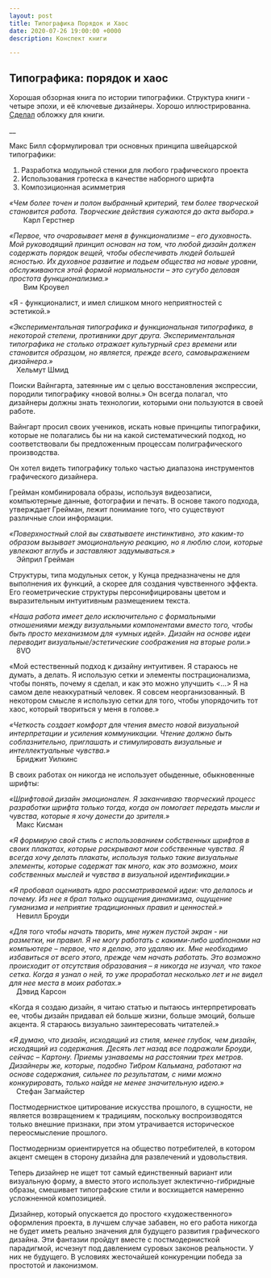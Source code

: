 ```yaml
---
layout: post
title: Типографика Порядок и Хаос
date: 2020-07-26 19:00:00 +0000
description: Конспект книги

---
```

## Типографика: порядок и хаос

Хорошая обзорная книга по истории типографики. Структура книги - четыре эпохи, и её ключевые дизайнеры. Хорошо иллюстрированна.  
[Сделал](https://geravolobuev.ru/projects/2020-07-15-typo-book-cover) обложку для книги. 

__

Макс Билл сформулировал три основных принципа швейцарской типографики:

1. Разработка модульной стенки для любого графического проекта
2. Использования гротеска в качестве наборного шрифта
3. Композиционная асимметрия

_«Чем более точен и полон выбранный критерий, тем более творческой становится работа. Творческие действия сужаются до акта выбора.»_  
   Карл Герстнер

_«Первое, что очаровывает меня в функционализме – его духовность. Мой руководящий принцип основан на том, что любой дизайн должен содержать порядок вещей, чтобы обеспечивать людей большей ясностью. Их духовное развитие и подьем общества на новые уровни, обслуживаются этой формой нормальности – это сугубо деловая простота функционализма.»_  
   Вим Кроувел

«Я - функционалист, и имел слишком много неприятностей с эстетикой.»

_«Экспериментальная типографика и функциональная типографика, в некоторой степени, противники друг друга. Экспериментальная типографика не столько отражает культурный срез времени или становится образцом, но является, прежде всего, самовыражением дизайнера.»_  
   Хельмут Шмид

  
Поиски Вайнгарта, затеянные им с целью восстановления экспрессии, породили типографику «новой волны.» Он всегда полагал, что дизайнеры должны знать технологии, которыми они пользуются в своей работе.

Вайнгарт просил своих учеников, искать новые принципы типографики, которые не полагались бы ни на какой систематический подход, но соответствовали бы предложенным процессам полиграфического производства.

Он хотел видеть типографику только частью диапазона инструментов графического дизайнера.

Грейман комбинировала образы, используя видеозаписи, компьютерные данные, фотографии и печать. В основе такого подхода, утверждает Грейман, лежит понимание того, что существуют различные слои информации.

_«Поверхностный слой вы схватываете инстинктивно, это каким-то образом вызывает эмоциональную реакцию, но я люблю слои, которые увлекают вглубь и заставляют задумываться.»_  
   Эйприл Грейман

Структуры, типа модульных сеток, у Кунца предназначены не для выполнения их функций, а скорее для создания чувственного эффекта. Его геометрические структуры персонифицированы цветом и выразительным интуитивным размещением текста.

_«Наша работа имеет дело исключительно с формальными отношениями между визуальными компонентами вместо того, чтобы быть просто механизмом для «умных идей». Дизайн на основе идеи переводит визуальные/эстетические соображения на вторые роли.»_  
   8VO

«Мой естественный подход к дизайну интуитивен. Я стараюсь не думать, а делать. Я использую сетки и элементы пострационализма, чтобы понять, почему я сделал, и как это можно улучшить <…> Я на самом деле неаккуратный человек. Я совсем неорганизованный. В некотором смысле я использую сетки для того, чтобы упорядочить тот хаос, который твориться у меня в голове.»

_«Четкость создает комфорт для чтения вместо новой визуальной интерпретации и усиления коммуникации. Чтение должно быть соблазнительно, приглашать и стимулировать визуальные и интеллектуальные чувства.»_  
   Бриджит Уилкинс

В своих работах он никогда не использует обыденные, обыкновенные шрифты:

_«Шрифтовой дизайн эмоционален. Я заканчиваю творческий процесс разработки шрифта только тогда, когда он помогает передать мысли и чувства, которые я хочу донести до зрителя.»_  
   Макс Кисман

_«Я формирую свой стиль с использованием собственных шрифтов в своих плакатах, которые раскрывают мои собственные чувства. Я всегда хочу делать плакаты, используя только такие визуальные элементы, которые содержат так много, как это возможно, моих собственных мыслей и чувства в визуальной идентификации.»_  

_«Я пробовал оценивать ядро рассматриваемой идеи: что делалось и почему. Из нее я брал только ощущения динамизма, ощущение гуманизма и неприятие традиционных правил и ценностей.»_  
   Невилл Броуди

_«Для того чтобы начать творить, мне нужен пустой экран - ни разметки, ни правил. Я не могу работать с какими-либо шаблонами на компьютере – первое, что я делаю, это удаляю их. Мне необходимо избавиться от всего этого, прежде чем начать работать. Это возможно происходит от отсутствия образования – я никогда не изучал, что такое сетка. Когда я узнал о ней, то уже проработал несколько лет и не видел для нее места в моих работах.»_  
   Дэвид Карсон

«Когда я создаю дизайн, я читаю статью и пытаюсь интерпретировать ее, чтобы дизайн придавал ей больше жизни, больше эмоций, больше акцента. Я стараюсь визуально заинтересовать читателей.»

_«Я думаю, что дизайн, исходящий из стиля, менее глубок, чем дизайн, исходящий из содержания. Десять лет назад все подражали Броуди, сейчас – Картону. Приемы узнаваемы на расстоянии трех метров. Дизайнеры же, которые, подобно Тибром Кальмана, работают на основе содержания, сильнее по результатам, с ними можно конкурировать, только найдя не менее значительную идею.»_  
   Стефан Загмайстер

Постмодернисткое цитирование искусства прошлого, в сущности, не является возвращением к традициям, поскольку воспроизводятся только внешние признаки, при этом утрачивается историческое переосмысление прошлого.

Постмодернизм ориентируется на общество потребителей, в котором акцент смещен в сторону дизайна для развлечений и удовольствия.

Теперь дизайнер не ищет тот самый единственный вариант или визуальную форму, а вместо этого использует эклектично-гибридные образы, смешивает типографские стили и восхищается намеренно усложненной композицией.

Дизайнер, который опускается до простого «художественного» оформления проекта, в лучшем случае забавен, но его работа никогда не будет иметь реально значения для будущего развития графического дизайна. Эти фантазии пройдут вместе с постмодернисткой парадигмой, исчезнут под давлением суровых законов реальности. У них не будущего. В условиях жесточайшей конкуренции победа за простотой и лаконизмом.
